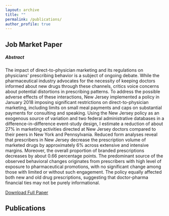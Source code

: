 ```yaml
---
layout: archive
title: ""
permalink: /publications/
author_profile: true
---
```


## Job Market Paper

##### Abstract

The impact of direct-to-physician marketing and its regulations on physicians' prescribing behavior is a subject of ongoing debate. While the pharmaceutical industry advocates for the necessity of keeping doctors informed about new drugs through these channels, critics voice concerns about potential distortions in prescribing patterns. To address the possible adverse effects of these interactions, New Jersey implemented a policy in January 2018 imposing significant restrictions on direct-to-physician marketing, including limits on small meal payments and caps on substantial payments for consulting and speaking. Using the New Jersey policy as an exogenous source of variation and two federal administrative databases in a difference-in-difference event-study design, I estimate a reduction of about 27\% in marketing activities directed at New Jersey doctors compared to their peers in New York and Pennsylvania. Reduced form analyses reveal that prescribers in New Jersey decrease the prescription volume of marketed drugs by approximately 6\% across extensive and intensive margins. Moreover, the overall proportion of branded prescriptions decreases by about 0.66 percentage points. The predominant source of the observed behavioral changes originates from prescribers with high level of exposure to pharmaceutical promotions, with no significant change among those with limited or without such engagement. The policy equally affected both new and old drug prescriptions, suggesting that doctor-pharma financial ties may not be purely informational.

[Download Full Paper](http://hamidhabibi.com/files/Job_Market_Paper.pdf)

## Publications
